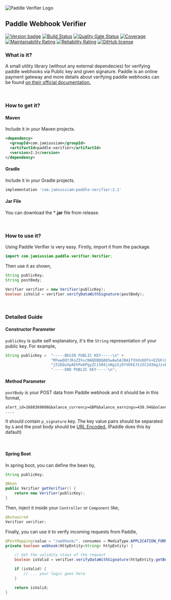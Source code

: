 ![Paddle Verifier Logo](https://cdn.jsdelivr.net/gh/jamius19/paddle-verifier/img/logo.svg)



## Paddle Webhook Verifier

[![Version badge](https://img.shields.io/badge/Maven%20Central-2.1-blue.svg)](https://search.maven.org/artifact/com.jamiussiam/paddle-verifier/1.0/jar) [![Build Status](https://travis-ci.com/jamius19/paddle-verifier.svg?branch=master)](https://travis-ci.com/jamius19/paddle-verifier)  [![Quality Gate Status](https://sonarcloud.io/api/project_badges/measure?project=jamius19_paddle-verifier&metric=alert_status)](https://sonarcloud.io/dashboard?id=jamius19_paddle-verifier)  [![Coverage](https://sonarcloud.io/api/project_badges/measure?project=jamius19_paddle-verifier&metric=coverage)](https://sonarcloud.io/dashboard?id=jamius19_paddle-verifier)  [![Maintainability Rating](https://sonarcloud.io/api/project_badges/measure?project=jamius19_paddle-verifier&metric=sqale_rating)](https://sonarcloud.io/dashboard?id=jamius19_paddle-verifier) [![Reliability Rating](https://sonarcloud.io/api/project_badges/measure?project=jamius19_paddle-verifier&metric=reliability_rating)](https://sonarcloud.io/dashboard?id=jamius19_paddle-verifier) [![GitHub license](https://img.shields.io/github/license/Naereen/StrapDown.js.svg)](https://github.com/jamius19/paddle-verifier/blob/master/LICENSE)
<br/>

### What is it?

A small utility library (without any external dependecies) for verifying paddle webhooks via Public key and given signature. Paddle is an online payment gateway and more details about verifying paddle webhooks can be found [on their official documentation.](https://developer.paddle.com/webhook-reference/verifying-webhooks)

<br/>

### How to get it?

#### Maven
Include it in your Maven projects.
```xml
<dependency>
  <groupId>com.jamiussiam</groupId>
  <artifactId>paddle-verifier</artifactId>
  <version>2.1</version>
</dependency>
```
  
#### Gradle
Include it in your Gradle projects.
```groovy
implementation 'com.jamiussiam:paddle-verifier:2.1'
```

#### Jar File
You can download the ***.jar** file from release.  

<br/>

### How to use it?

Using Paddle Verifier is very easy. Firstly, import it from the package.

```java
import com.jamiussiam.paddle.verifier.Verifier;
```

Then use it as shown,

```java
String publicKey;
String postBody;

Verifier verifier = new Verifier(publicKey);
boolean isValid = verifier.verifyDataWithSignature(postBody);
```
<br/>


### Detailed Guide

#### Constructor Parameter

`publicKey` is quite self explanatory, it's the `String` representation of your public key. For example,
```java
String publicKey =  "-----BEGIN PUBLIC KEY-----\n" +
                    "MFwwDQYJKoZIhvcNAQEBBQADSwAwSAJBAIfVXds6Dfo+EZGFcOJPuhUverHOConA\n" +
                    "j51EQuVpAEhPw6PgyZCi504jxNgiGj6YVOkEJtz5C2d3mgJzsBJs6fUCAwEAAQ==\n" +
                    "-----END PUBLIC KEY-----\n";
```

#### Method Parameter

`postBody` is your POST data from Paddle webhook and it should be in this format,
```http request
alert_id=1688369608&balance_currency=GBP&balance_earnings=438.94&balance_fee=689.32  ....
```
It should contain `p_signature` key. The key value pairs should be separated by `&` and the post body should be [URL Encoded.](https://en.wikipedia.org/wiki/Percent-encoding) (Paddle does this by dafault)

<br/>


#### Spring Boot
In spring boot, you can define the bean by,
```java
String publicKey;

@Bean
public Verifier getVerifier() {
    return new Verifier(publicKey);
}
```

Then, inject it inside your `Controller` or `Component` like,
```java
@Autowired
Verifier verifier;
```

Finally, you can use it to verify incoming requests from Paddle,

```java
@PostMapping(value = "/webhook/", consumes = MediaType.APPLICATION_FORM_URLENCODED_VALUE)
private boolean webhook(HttpEntity<String> httpEntity) {

    // Get the validity staus of the request
    boolean isValid = verifier.verifyDataWithSignature(httpEntity.getBody());

    if (isValid) {
        // ... your logic goes here
    }

    return isValid;
}

```




